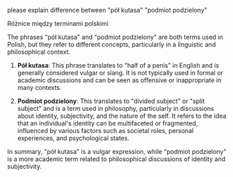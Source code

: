 please explain difference between "pół kutasa" "podmiot podzielony"

Różnice między terminami polskimi



The phrases "pół kutasa" and "podmiot podzielony" are both terms used in Polish, but they refer to different concepts, particularly in a linguistic and philosophical context.

1. **Pół kutasa**: This phrase translates to "half of a penis" in English and is generally considered vulgar or slang. It is not typically used in formal or academic discussions and can be seen as offensive or inappropriate in many contexts.

2. **Podmiot podzielony**: This translates to "divided subject" or "split subject" and is a term used in philosophy, particularly in discussions about identity, subjectivity, and the nature of the self. It refers to the idea that an individual's identity can be multifaceted or fragmented, influenced by various factors such as societal roles, personal experiences, and psychological states.

In summary, "pół kutasa" is a vulgar expression, while "podmiot podzielony" is a more academic term related to philosophical discussions of identity and subjectivity.

